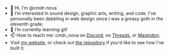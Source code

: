 - 👋 Hi, I’m @cmdr-nova
- 👀 I’m interested in sound design, graphic arts, writing, and code. I've personally been dabbling in web design since I was a greasy goth in the eleventh grade.
- 🌱 I’m currently learning git!
- 📫 How to reach me: cmdr_nova on <a href="https://discord.com/channels/1062366132343939173/1062387444240089189" target="_blank">Discord</a>, on <a href="https://www.threads.net/@cmdr_nova" target="_blank">Threads</a>, or <a href="https://mastodon.social/@cmdr_nova" target="_blank">Mastodon</a>.
- Visit <a href="https://cmdr-nova.neocities.org" target="_blank">my website</a>, or check out <a href="https://github.com/cmdr-nova/cmdr-nova.github.io">the repository</a> if you'd like to see how I've built it.
<!---
cmdr-nova/cmdr-nova is a ✨ special ✨ repository because its `README.md` (this file) appears on your GitHub profile.
You can click the Preview link to take a look at your changes.
--->
